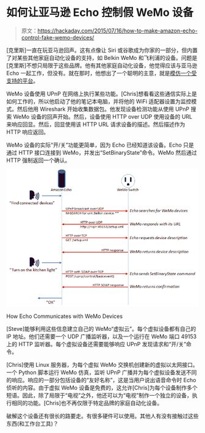 # 如何让亚马逊 Echo 控制假 WeMo 设备

> 原文：<https://hackaday.com/2015/07/16/how-to-make-amazon-echo-control-fake-wemo-devices/>

[克里斯]一直在玩亚马逊回声。这有点像让 Siri 或谷歌成为你家的一部分，但内置了对某些其他家庭自动化设备的支持，如 Belkin WeMo 和飞利浦的设备。问题是[克里斯]不想只局限于这些品牌。他有其他家庭自动化设备，他觉得应该与亚马逊 Echo 一起工作，但没有。就在那时，他想出了一个聪明的主意，就是[模仿一个受支持的平台](http://www.makermusings.com/2015/07/13/amazon-echo-and-home-automation/)。

WeMo 设备使用 UPnP 在网络上执行某些功能。[Chris]想看看这些通信实际上是如何工作的，所以他启动了他的笔记本电脑，并将他的 WiFi 适配器设置为监控模式。然后他用 Wireshark 开始收集数据包。他发现设备检测功能从使用 UPnP 搜索 WeMo 设备的回声开始。然后，设备使用 HTTP over UDP 使用设备的 URL 来响应回显。然后，回显使用该 HTTP URL 请求设备的描述。然后描述作为 HTTP 响应返回。

WeMo 设备的实际“开/关”功能更简单，因为 Echo 已经知道该设备。Echo 只是通过 HTTP 接口连接到 WeMo，并发出“SetBinaryState”命令。WeMo 然后通过 HTTP 强制返回一个确认。

![WeMo Echo](img/243b6d6fe22959f0dda431470845671e.png)

How Echo Communicates with WeMo Devices

[Steve]能够利用这些信息建立自己的 WeMo“虚拟云”。每个虚拟设备都有自己的 IP 地址。他们还需要一个 UDP 广播监听器，以及一个运行在 WeMo 端口 49153 上的 HTTP 监听器。每个虚拟设备还需要能够响应 UPnP 发现请求和“开/关”命令。

[Chris]使用 Linux 服务器，为每个虚拟 WeMo 交换机创建新的虚拟以太网接口。一个 Python 脚本运行 WeMo 仿真，监听 UPnP 广播并为每个虚拟设备发送不同的响应。响应的一部分包括设备的“友好名称”，这是当用户说出语音命令时 Echo 侦听的内容。由于虚拟 WeMo 设备是免费的，这允许[Chris]为每个设备制作多个短语。因此，除了局限于“电视”之外，他还可以为“电视”制作一个独立的设备，执行相同的功能。[Chris]也不再仅限于特定品牌的家庭自动化设备。

破解这个设备还有很长的路要走。有很多硬件可以使用。其他人有没有接触过这些东西(和工作台工具)？